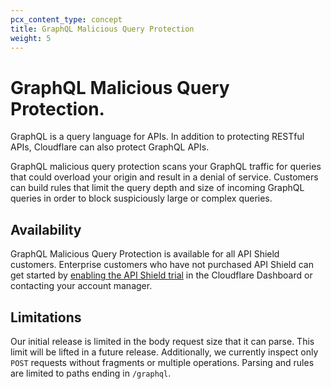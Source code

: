 ```yaml
---
pcx_content_type: concept
title: GraphQL Malicious Query Protection
weight: 5
---
```


# GraphQL Malicious Query Protection.

GraphQL is a query language for APIs. In addition to protecting RESTful APIs, Cloudflare can also protect GraphQL APIs. 

GraphQL malicious query protection scans your GraphQL traffic for queries that could overload your origin and result in a denial of service. Customers can build rules that limit the query depth and size of incoming GraphQL queries in order to block suspiciously large or complex queries.

## Availability

GraphQL Malicious Query Protection is available for all API Shield customers. Enterprise customers who have not purchased API Shield can get started by [enabling the API Shield trial](https://dash.cloudflare.com/?to=/:account/:zone/security/api-shield) in the Cloudflare Dashboard or contacting your account manager.

## Limitations

Our initial release is limited in the body request size that it can parse. This limit will be lifted in a future release. Additionally, we currently inspect only `POST` requests without fragments or multiple operations. Parsing and rules are limited to paths ending in `/graphql`.